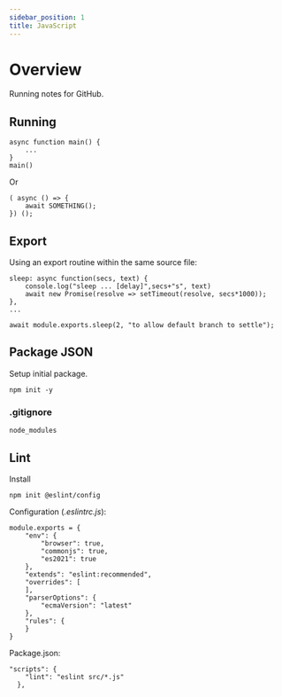 ```yaml
---
sidebar_position: 1
title: JavaScript
---
```


# Overview
Running notes for GitHub.

## Running

```
async function main() {
    ...
}
main()
```
Or

```
( async () => {
    await SOMETHING();
}) ();
```

## Export
Using an export routine within the same source file:

```
sleep: async function(secs, text) {
    console.log("sleep ... [delay]",secs+"s", text)
    await new Promise(resolve => setTimeout(resolve, secs*1000));
},
...

await module.exports.sleep(2, "to allow default branch to settle");
```

## Package JSON
Setup initial package.

```
npm init -y
```

### .gitignore

```
node_modules
```

## Lint

Install
```
npm init @eslint/config
```

Configuration (*.eslintrc.js*):
```
module.exports = {
    "env": {
        "browser": true,
        "commonjs": true,
        "es2021": true
    },
    "extends": "eslint:recommended",
    "overrides": [
    ],
    "parserOptions": {
        "ecmaVersion": "latest"
    },
    "rules": {
    }
}
```

Package.json:
```
"scripts": {
    "lint": "eslint src/*.js"
  },
```
